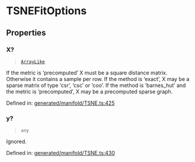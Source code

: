 # TSNEFitOptions

## Properties

### X?

> [`ArrayLike`](../types/ArrayLike.md)

If the metric is ‘precomputed’ X must be a square distance matrix. Otherwise it contains a sample per row. If the method is ‘exact’, X may be a sparse matrix of type ‘csr’, ‘csc’ or ‘coo’. If the method is ‘barnes\_hut’ and the metric is ‘precomputed’, X may be a precomputed sparse graph.

Defined in:  [generated/manifold/TSNE.ts:425](https://github.com/transitive-bullshit/scikit-learn-ts/blob/b59c1ff/packages/sklearn/src/generated/manifold/TSNE.ts#L425)

### y?

> `any`

Ignored.

Defined in:  [generated/manifold/TSNE.ts:430](https://github.com/transitive-bullshit/scikit-learn-ts/blob/b59c1ff/packages/sklearn/src/generated/manifold/TSNE.ts#L430)
